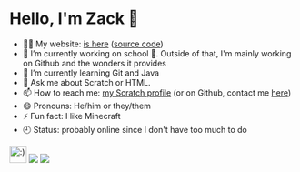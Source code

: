 <h1>Hello, I'm Zack 👋</h1>

- 👨‍💻 My website: [is here](https://xitzdiamondx.github.io/) ([source code](//github.com/xitzdiamondx/xitzdiamondx.github.io/))
- 🔭 I’m currently working on school 🙁. Outside of that, I'm mainly working on Github and the wonders it provides
- 🌱 I’m currently learning Git and Java
- 💬 Ask me about Scratch or HTML.
- 📫 How to reach me: [my Scratch profile](https://scratch.mit.edu/users/NotDiamondZ) (or on Github, contact me [here](https://github.com/xitzdiamondx/xitzdiamondx/discussions))
- 😄 Pronouns: He/him or they/them
- ⚡ Fun fact: I like Minecraft  
- 🕘 Status: probably online since I don't have too much to do
<img src="https://raw.githubusercontent.com/gosoccerboy5/gosoccerboy5.github.io/3deab9880fec886abe2e55fcdb43bee838820ea4/resources/cat-head.svg" alt=":)" width="30" title = "meow"/>
<img src = "https://github-readme-stats.vercel.app/api?username=xitzdiamondx&theme=tokyonight">  
<img src="https://github-readme-stats.vercel.app/api/top-langs/?username=xitzdiamondx&theme=radical">
